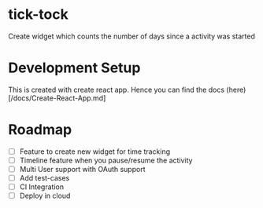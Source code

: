 # tick-tock

Create widget which counts the number of days since a activity was started

# Development Setup

This is created with create react app. Hence you can find the docs (here)[/docs/Create-React-App.md]

# Roadmap

* [ ] Feature to create new widget for time tracking
* [ ] Timeline feature when you pause/resume the activity
* [ ] Multi User support with OAuth support
* [ ] Add test-cases
* [ ] CI Integration
* [ ] Deploy in cloud
